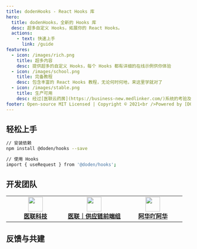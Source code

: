 ```yaml
---
title: dodenHooks - React Hooks 库
hero:
  title: dodenHooks，全新的 Hooks 库
  desc: 超多自定义 Hooks，拓展你的 React Hooks。
  actions:
    - text: 快速上手
      link: /guide
features:
  - icon: /images/rich.png
    title: 超多内容
    desc: 提供超多的自定义 Hooks，每个 Hooks 都有详细的在线示例供你体验
  - icon: /images/school.png
    title: 完备教程
    desc: 包含丰富的 React Hooks 教程，无论何时何地，来这里学就对了
  - icon: /images/stable.png
    title: 生产可用
    desc: 经过[医联云药房](https://business-new.medlinker.com/)系统的考验及打磨，健壮性值得信赖。
footer: Open-source MIT Licensed | Copyright © 2021<br />Powered by [DODEN](https://github.com/DodenMate)
---
```


## 轻松上手

```bash
// 安装依赖
npm install @doden/hooks --save

// 使用 Hooks
import { useRequest } from '@doden/hooks';
```

## 开发团队

<table>
  <tbody>
    <tr>
      <td align="center" width="33.3%">
        <a target="_blank" rel="noopener noreferrer" href="https://www.medlinker.com/">
          <img height="40" src="/images/medlinker.png" />
          <br />
          <strong>医联科技</strong>
        </a>
      </td>
      <td align="center" width="33.3%">
        <a target="_blank" rel="noopener noreferrer" href="https://business-new.medlinker.com/">
          <img height="40" src="/images/business.png" />
          <br />
          <strong>医联｜供应链前端组</strong>
        </a>
      </td>
      <td align="center" width="33.3%">
        <a target="_blank" rel="noopener noreferrer" href="https://space.bilibili.com/416802789">
          <img height="40" src="/images/doden.png" />
          <br />
          <strong>阿华吖阿华</strong>
        </a>
      </td>
    </tr>
  </tbody>
</table>

## 反馈与共建
